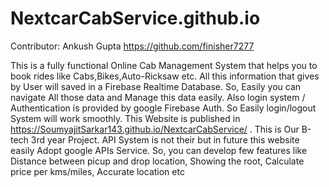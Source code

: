 # NextcarCabService.github.io

Contributor:
Ankush Gupta https://github.com/finisher7277


This is a fully functional Online Cab Management System that helps you to book rides like Cabs,Bikes,Auto-Ricksaw etc. All this information that gives by User will saved in a Firebase Realtime Database. So, Easily you can navigate All those data and Manage this data easily. Also login system / Authentication is provided by google Firebase Auth. So Easily login/logout System will work smoothly. This Website is published in https://SoumyajitSarkar143.github.io/NextcarCabService/  . This is Our B-tech 3rd year Project. 
API System is not their but in future this website easily Adopt google APIs Service.
So, you can develop few features like Distance between picup and drop location,
Showing the root,
Calculate price per kms/miles,
Accurate location etc

